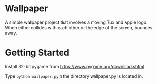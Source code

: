 # Wallpaper

A simple wallpaper project that involves a moving Tux and Apple logo.
When either collides with each other or the edge of the screen, bounces away.

# Getting Started
Install 32-bit pygame from https://www.pygame.org/download.shtml.

Type `python wallpaper.py`in the directory wallpaper.py is located in.
